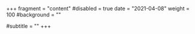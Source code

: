 +++
fragment = "content"
#disabled = true
date = "2021-04-08"
weight = 100
#background = ""

#subtitle = ""
+++
